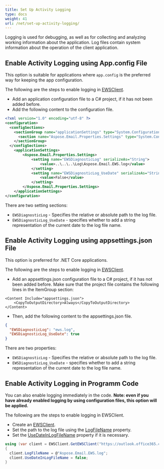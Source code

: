 ```yaml
---
title: Set Up Activity Logging
type: docs
weight: 41
url: /net/set-up-activity-logging/
---
```


Logging is used for debugging, as well as for collecting and analyzing working information about the application. Log files contain system information about the operation of the client application.

## **Enable Activity Logging using App.config File**

This option is suitable for applications where `app.config` is the preferred way for keeping the app configuration.

The following are the steps to enable logging in [EWSClient](https://reference.aspose.com/email/net/aspose.email.clients.exchange.webservice/ewsclient/).

- Add an application configuration file to a C# project, if it has not been added before.
- Add the following content to the configuration file.

```xml
<?xml version="1.0" encoding="utf-8" ?>
<configuration>
  <configSections>
    <sectionGroup name="applicationSettings" type="System.Configuration.ApplicationSettingsGroup, System, Version=2.0.0.0, Culture=neutral, PublicKeyToken=b77a5c561934e089" >
      <section name="Aspose.Email.Properties.Settings" type="System.Configuration.ClientSettingsSection, System, Version=2.0.0.0, Culture=neutral, PublicKeyToken=b77a5c561934e089" requirePermission="false" />
    </sectionGroup>
  </configSections>
    <applicationSettings>
        <Aspose.Email.Properties.Settings>
            <setting name="EWSDiagnosticLog" serializeAs="String">
                <value>..\..\..\Log\Aspose.Email.EWS.log</value>
            </setting>
            <setting name="EWSDiagnosticLog_UseDate" serializeAs="String">
                <value>False</value>
            </setting>
        </Aspose.Email.Properties.Settings>
    </applicationSettings>
</configuration>
```

There are two setting sections:

- `EWSDiagnosticLog` - Specifies the relative or absolute path to the log file.
- `EWSDiagnosticLog_UseDate` - specifies whether to add a string representation of the current date to the log file name.

## **Enable Activity Logging using appsettings.json File**

This option is preferred for .NET Core applications.

The following are the steps to enable logging in [EWSClient](https://reference.aspose.com/email/net/aspose.email.clients.exchange.webservice/ewsclient/).

 - Add an appsettings.json configuration file to a C# project, if it has not been added before. Make sure that the project file contains the following lines in the ItemGroup section:

```
<Content Include="appsettings.json">
    <CopyToOutputDirectory>Always</CopyToOutputDirectory>
</Content>
```

 - Then, add the following content to the appsettings.json file.

```json
{
  "EWSDiagnosticLog": "ews.log",
  "EWSDiagnosticLog_UseDate": true
}
```

There are two properties:

- `EWSDiagnosticLog` - Specifies the relative or absolute path to the log file.
- `EWSDiagnosticLog_UseDate` - specifies whether to add a string representation of the current date to the log file name.


## **Enable Activity Logging in Programm Code**

You can also enable logging immediately in the code. 
**Note: even if you have already enabled logging by using configuration files, this option will be applied.**

The following are the steps to enable logging in EWSClient.

- Create an [EWSClient](https://reference.aspose.com/email/net/aspose.email.clients.exchange.webservice/ewsclient/).
- Set the path to the log file using the [LogFileName](https://reference.aspose.com/email/net/aspose.email.clients.exchange/exchangeclientbase/logfilename/) property.
- Set the [UseDateInLogFileName](https://reference.aspose.com/email/net/aspose.email.clients.exchange/exchangeclientbase/usedateinlogfilename/) property if it is necessary.

```csharp
using (var client = EWSClient.GetEWSClient("https://outlook.office365.com/EWS/Exchange.asmx", credentials))
{
  client.LogFileName = @"Aspose.Email.EWS.log";
  client.UseDateInLogFileName = false;
}
```